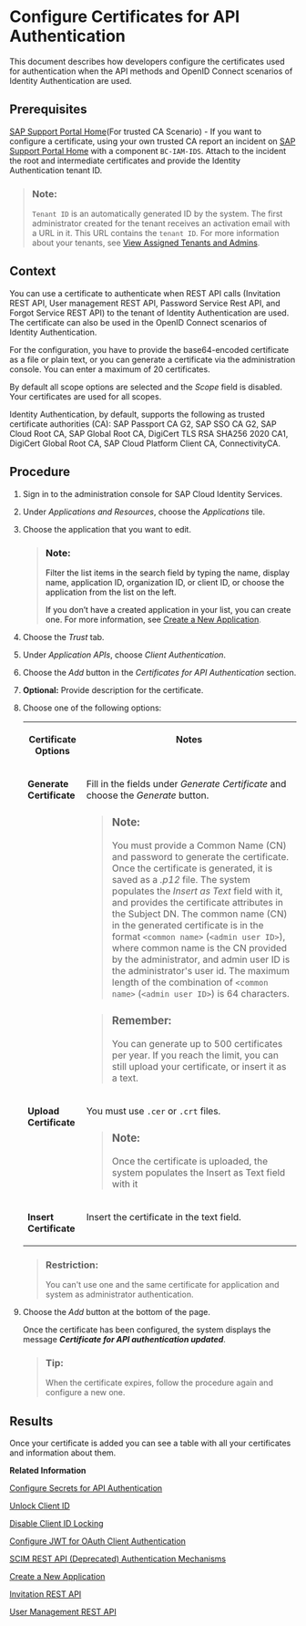 <!-- loioc408083913f3487bb923e70575ac0793 -->

# Configure Certificates for API Authentication

This document describes how developers configure the certificates used for authentication when the API methods and OpenID Connect scenarios of Identity Authentication are used.



<a name="loioc408083913f3487bb923e70575ac0793__prereq_gwy_nng_2cc"/>

## Prerequisites

[SAP Support Portal Home](https://support.sap.com/en/index.html)\(For trusted CA Scenario\) - If you want to configure a certificate, using your own trusted CA report an incident on [SAP Support Portal Home](https://support.sap.com/en/index.html) with a component `BC-IAM-IDS`. Attach to the incident the root and intermediate certificates and provide the Identity Authentication tenant ID.

> ### Note:  
> `Tenant ID` is an automatically generated ID by the system. The first administrator created for the tenant receives an activation email with a URL in it. This URL contains the `tenant ID`. For more information about your tenants, see [View Assigned Tenants and Admins](https://help.sap.com/docs/cloud-identity-services/cloud-identity-services/viewing-assigned-tenants-and-administrators?state=DRAFT&version=Dev).



## Context

You can use a certificate to authenticate when REST API calls \(Invitation REST API, User management REST API, Password Service Rest API, and Forgot Service REST API\) to the tenant of Identity Authentication are used. The certificate can also be used in the OpenID Connect scenarios of Identity Authentication.

For the configuration, you have to provide the base64-encoded certificate as a file or plain text, or you can generate a certificate via the administration console. You can enter a maximum of 20 certificates.

By default all scope options are selected and the *Scope* field is disabled. Your certificates are used for all scopes.

Identity Authentication, by default, supports the following as trusted certificate authorities \(CA\): SAP Passport CA G2, SAP SSO CA G2, SAP Cloud Root CA, SAP Global Root CA, DigiCert TLS RSA SHA256 2020 CA1, DigiCert Global Root CA, SAP Cloud Platform Client CA, ConnectivityCA.



<a name="loioc408083913f3487bb923e70575ac0793__steps_ksg_x2m_fp"/>

## Procedure

1.  Sign in to the administration console for SAP Cloud Identity Services.

2.  Under *Applications and Resources*, choose the *Applications* tile.

3.  Choose the application that you want to edit.

    > ### Note:  
    > Filter the list items in the search field by typing the name, display name, application ID, organization ID, or client ID, or choose the application from the list on the left.
    > 
    > If you don’t have a created application in your list, you can create one. For more information, see [Create a New Application](create-a-new-application-0d4b255.md).

4.  Choose the *Trust* tab.

5.  Under *Application APIs*, choose *Client Authentication*.

6.  Choose the *Add* button in the *Certificates for API Authentication* section.

7.  **Optional:** Provide description for the certificate.

8.  Choose one of the following options:


    <table>
    <tr>
    <th valign="top">

    Certificate Options
    
    </th>
    <th valign="top">

    Notes
    
    </th>
    </tr>
    <tr>
    <td valign="top">
    
    **Generate Certificate**
    
    </td>
    <td valign="top">
    
    Fill in the fields under *Generate Certificate* and choose the *Generate* button.

    > ### Note:  
    > You must provide a Common Name \(CN\) and password to generate the certificate. Once the certificate is generated, it is saved as a *.p12* file. The system populates the *Insert as Text* field with it, and provides the certificate attributes in the Subject DN. The common name \(CN\) in the generated certificate is in the format `<common name>` \(`<admin user ID>`\), where common name is the CN provided by the administrator, and admin user ID is the administrator's user id. The maximum length of the combination of `<common name>` \(`<admin user ID>`\) is 64 characters.

    > ### Remember:  
    > You can generate up to 500 certificates per year. If you reach the limit, you can still upload your certificate, or insert it as a text.


    
    </td>
    </tr>
    <tr>
    <td valign="top">
    
    **Upload Certificate**
    
    </td>
    <td valign="top">
    
    You must use `.cer` or `.crt` files.

    > ### Note:  
    > Once the certificate is uploaded, the system populates the Insert as Text field with it


    
    </td>
    </tr>
    <tr>
    <td valign="top">
    
    **Insert Certificate**
    
    </td>
    <td valign="top">
    
    Insert the certificate in the text field.
    
    </td>
    </tr>
    </table>
    
    > ### Restriction:  
    > You can't use one and the same certificate for application and system as administrator authentication.

9.  Choose the *Add* button at the bottom of the page.

    Once the certificate has been configured, the system displays the message ***Certificate for API authentication updated***.

    > ### Tip:  
    > When the certificate expires, follow the procedure again and configure a new one.




<a name="loioc408083913f3487bb923e70575ac0793__result_ngg_sqb_xkb"/>

## Results

Once your certificate is added you can see a table with all your certificates and information about them.

**Related Information**  


[Configure Secrets for API Authentication](configure-secrets-for-api-authentication-5c3c35e.md "This document describes how developers configure secrets with scopes and validity for client authentication.")

[Unlock Client ID](unlock-client-id-665b9e0.md "Unlock the client ID after five failed logon attempts before the automatic unlock time of 60 minutes has passed.")

[Disable Client ID Locking](disable-client-id-locking-f1dc77e.md "You can disable the automatic lock of the client ID after five failed logon attempts.")

[Configure JWT for OAuth Client Authentication](configure-jwt-for-oauth-client-authentication-db97a69.md "Configure the JSON Web Token (JWT) - the issuer and subject of tokens for JWT client authentication in token requests, or the URI for JSON web key retrieval for client authentication.")

[SCIM REST API \(Deprecated\) Authentication Mechanisms](scim-rest-api-deprecated-authentication-mechanisms-c599c89.md "See how to configure the authentication mechanisms for the Identity Authentication API (Deprecated) methods of Identity Authentication.")

[Create a New Application](create-a-new-application-0d4b255.md "You can create a new application and customize it to comply with your company requirements.")

[Invitation REST API](../Development/invitation-rest-api-e55429f.md "The invitation service allows you to implement a request for user invitations.")

[User Management REST API](../Development/user-management-rest-api-e6bb70d.md "This REST API allows you to implement a request for user management, such as user registration, as well as SP user retrieval, deactivation and deletion.")

